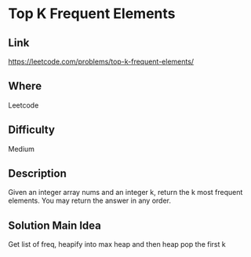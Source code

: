 # Top K Frequent Elements

## Link

https://leetcode.com/problems/top-k-frequent-elements/

## Where

Leetcode

## Difficulty

Medium

## Description

Given an integer array nums and an integer k, return the k most frequent elements. You may return the answer in any order.

## Solution Main Idea

Get list of freq, heapify into max heap and then heap pop the first k
